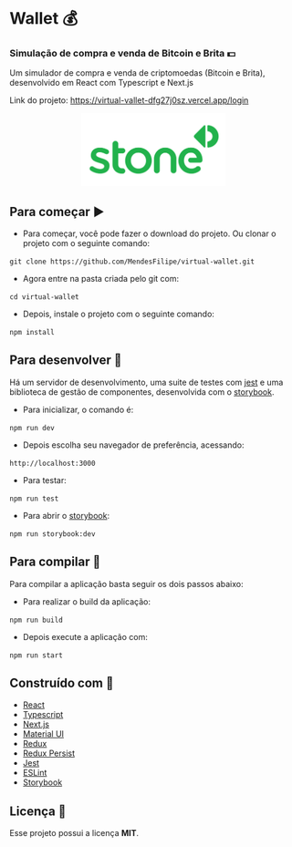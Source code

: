 # Wallet :moneybag:

### Simulação de compra e venda de Bitcoin e Brita :dollar:

Um simulador de compra e venda de criptomoedas (Bitcoin e Brita), desenvolvido em React com Typescript e Next.js

Link do projeto: https://virtual-vallet-dfg27j0sz.vercel.app/login

<p align="center">
  <img alt="Logo do projeto" src="./docs/logo.png" style="max-width: 50%; width: 50%;" />
</p>

## Para começar :arrow_forward:

- Para começar, você pode fazer o download do projeto. Ou clonar o projeto com o seguinte comando:

`git clone https://github.com/MendesFilipe/virtual-wallet.git`

- Agora entre na pasta criada pelo git com:

`cd virtual-wallet`

- Depois, instale o projeto com o seguinte comando:

`npm install`

## Para desenvolver :minidisc:

Há um servidor de desenvolvimento, uma suite de testes com [jest](https://github.com/facebook/jest) e uma biblioteca de gestão de componentes, desenvolvida com o [storybook](https://github.com/storybooks/storybook).

- Para inicializar, o comando é:

`npm run dev`

- Depois escolha seu navegador de preferência, acessando: 

`http://localhost:3000`

- Para testar:

`npm run test`

- Para abrir o [storybook](https://github.com/storybooks/storybook):

`npm run storybook:dev`

## Para compilar :floppy_disk:

Para compilar a aplicação basta seguir os dois passos abaixo:

- Para realizar o build da aplicação:

`npm run build`

- Depois execute a aplicação com:

`npm run start`

## Construído com :construction:

- [React](https://reactjs.org/) 
- [Typescript](https://www.typescriptlang.org/)
- [Next.js](https://nextjs.org/)
- [Material UI](https://material-ui.com/)
- [Redux](https://redux.js.org/)
- [Redux Persist](https://github.com/rt2zz/redux-persist)
- [Jest](https://jestjs.io/) 
- [ESLint](https://eslint.org/) 
- [Storybook](https://github.com/storybookjs/storybook) 

## Licença :page_with_curl:

Esse projeto possui a licença **MIT**.
